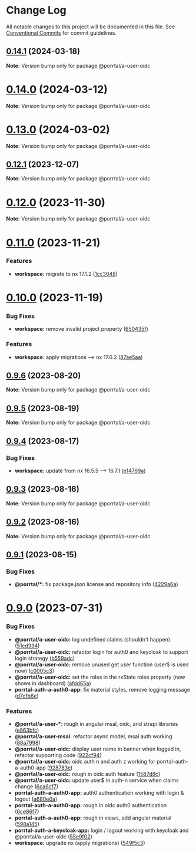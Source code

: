 # Change Log

All notable changes to this project will be documented in this file.
See [Conventional Commits](https://conventionalcommits.org) for commit guidelines.

## [0.14.1](https://github.com/Comcast/Porrtal/compare/v0.14.0...v0.14.1) (2024-03-18)

**Note:** Version bump only for package @porrtal/a-user-oidc





# [0.14.0](https://github.com/Comcast/Porrtal/compare/v0.13.0...v0.14.0) (2024-03-12)

**Note:** Version bump only for package @porrtal/a-user-oidc





# [0.13.0](https://github.com/Comcast/Porrtal/compare/v0.12.1...v0.13.0) (2024-03-02)

**Note:** Version bump only for package @porrtal/a-user-oidc





## [0.12.1](https://github.com/Comcast/Porrtal/compare/v0.12.0...v0.12.1) (2023-12-07)

**Note:** Version bump only for package @porrtal/a-user-oidc

# [0.12.0](https://github.com/Comcast/Porrtal/compare/v0.11.0...v0.12.0) (2023-11-30)

**Note:** Version bump only for package @porrtal/a-user-oidc

# [0.11.0](https://github.com/Comcast/Porrtal/compare/v0.10.0...v0.11.0) (2023-11-21)

### Features

- **workspace:** migrate to nx 17.1.2 ([1cc3048](https://github.com/Comcast/Porrtal/commit/1cc3048b60a9eb41bb1512fc4f448ee6feb85dff))

# [0.10.0](https://github.com/Comcast/Porrtal/compare/v0.9.6...v0.10.0) (2023-11-19)

### Bug Fixes

- **workspace:** remove invalid project property ([650435f](https://github.com/Comcast/Porrtal/commit/650435f27eedeeece9649ea542b4b798a707b37e))

### Features

- **workspace:** apply migrations --> nx 17.0.2 ([87ae5aa](https://github.com/Comcast/Porrtal/commit/87ae5aa23058da6d4f7de095914de2f355e7855c))

## [0.9.6](https://github.com/Comcast/Porrtal/compare/v0.9.5...v0.9.6) (2023-08-20)

**Note:** Version bump only for package @porrtal/a-user-oidc

## [0.9.5](https://github.com/Comcast/Porrtal/compare/v0.9.4...v0.9.5) (2023-08-19)

**Note:** Version bump only for package @porrtal/a-user-oidc

## [0.9.4](https://github.com/Comcast/Porrtal/compare/v0.9.3...v0.9.4) (2023-08-17)

### Bug Fixes

- **workspace:** update from nx 16.5.5 --> 16.7.1 ([e14769a](https://github.com/Comcast/Porrtal/commit/e14769acf2e498d4c0b19ab1b6c47687b828ddd5))

## [0.9.3](https://github.com/Comcast/Porrtal/compare/v0.9.2...v0.9.3) (2023-08-16)

**Note:** Version bump only for package @porrtal/a-user-oidc

## [0.9.2](https://github.com/Comcast/Porrtal/compare/v0.9.1...v0.9.2) (2023-08-16)

**Note:** Version bump only for package @porrtal/a-user-oidc

## [0.9.1](https://github.com/Comcast/Porrtal/compare/v0.9.0...v0.9.1) (2023-08-15)

### Bug Fixes

- **@porrtal/\*:** fix package.json license and repository info ([4229a6a](https://github.com/Comcast/Porrtal/commit/4229a6ae297b5686316f2a4fc1e51fa3d73ff863))

# [0.9.0](https://github.com/datumgeek/porrtal/compare/v0.8.1...v0.9.0) (2023-07-31)

### Bug Fixes

- **@porrtal/a-user-oidc:** log undefined claims (shouldn't happen) ([51cd334](https://github.com/datumgeek/porrtal/commit/51cd334a611e9ee44f4d3c9bcbc9f16eab1cb12e))
- **@porrtal/a-user-oidc:** refactor login for auth0 and keycloak to support login strategy ([b559adc](https://github.com/datumgeek/porrtal/commit/b559adc9ba7944944b5817ee3df4acf7db50a8df))
- **@porrtal/a-user-oidc:** remove unused get user function (user$ is used now) ([c0005c3](https://github.com/datumgeek/porrtal/commit/c0005c377e88b363bc16e22e2a592440223f2777))
- **@porrtal/a-user-oidc:** set the roles in the rxState roles property (now shows in dashboard) ([afdd65a](https://github.com/datumgeek/porrtal/commit/afdd65a0462ea67b2e695cb120b974a21cff6fee))
- **porrtal-auth-a-auth0-app:** fix material styles, remove logging message ([d7cfb6e](https://github.com/datumgeek/porrtal/commit/d7cfb6e086f1ce537f385f7b569e2331ed505e1f))

### Features

- **@porrtal/a-user-\*:** rough in angular msal, oidc, and strapi libraries ([e863bfc](https://github.com/datumgeek/porrtal/commit/e863bfc5ffaa3767d3886ecdc3fce049eb3c7ad7))
- **@porrtal/a-user-msal:** refactor async model, msal auth working ([88a7998](https://github.com/datumgeek/porrtal/commit/88a7998175caaadc7c1398d556a1780bcae35519))
- **@porrtal/a-user-oidc:** display user name in banner when logged in, refactor supporting code ([922cf94](https://github.com/datumgeek/porrtal/commit/922cf9475aca80c1f0d558bcb549c3ded517de5e))
- **@porrtal/a-user-oidc:** oidc auth n and auth z working for porrtal-auth-a-auth0-app ([928783e](https://github.com/datumgeek/porrtal/commit/928783e45ccb592bd5183cd0ac312178690744c5))
- **@porrtal/a-user-oidc:** rough in oidc auth feature ([1587d8c](https://github.com/datumgeek/porrtal/commit/1587d8c1bc711d17680db599f128be8af289cc98))
- **@porrtal/a-user-oidc:** update user$ in auth-n service when claims change ([6ca6cf7](https://github.com/datumgeek/porrtal/commit/6ca6cf792f4885323570d45315ca6a802c76437e))
- **porrtal-auth-a-auth0-app:** auth0 authentication working with login & logout ([a680e0a](https://github.com/datumgeek/porrtal/commit/a680e0a036e858f4ca4619ec7942c85fc7a7af82))
- **porrtal-auth-a-auth0-app:** rough in oidc auth0 authentication ([6ce86f7](https://github.com/datumgeek/porrtal/commit/6ce86f75d1765de9fdfe44b6752046752a9546db))
- **porrtal-auth-a-auth0-app:** rough in views, add angular material ([598a145](https://github.com/datumgeek/porrtal/commit/598a145fc1896971e841776fa30eaa25e4c10949))
- **porrtal-auth-a-keycloak-app:** login / logout working with keycloak and @porrtal/a-user-oidc ([55e9f02](https://github.com/datumgeek/porrtal/commit/55e9f0254eb663f05620e91e211e3150922fcbc6))
- **workspace:** upgrade nx (apply migrations) ([549f5c3](https://github.com/datumgeek/porrtal/commit/549f5c353259b49d668ad91397b9b05a7fadb7e7))

